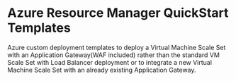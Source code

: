 # Azure Resource Manager QuickStart Templates

Azure custom deployment templates to deploy a Virtual Machine Scale Set with an Application Gateway(WAF included) rather than the standard VM Scale Set with Load Balancer deployment or to integrate a new Virtual Machine Scale Set with an already existing Application Gateway. 
